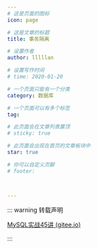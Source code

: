 ```yaml
---
# 这是页面的图标
icon: page

# 这是文章的标题
title: 事务隔离

# 设置作者
author: lllllan

# 设置写作时间
# time: 2020-01-20

# 一个页面只能有一个分类
category: 数据库

# 一个页面可以有多个标签
tag:

# 此页面会在文章列表置顶
# sticky: true

# 此页面会出现在首页的文章板块中
star: true

# 你可以自定义页脚
# footer: 



---
```




::: warning 转载声明

[MySQL实战45讲 (gitee.io)](https://funnylog.gitee.io/mysql45/iframe/)

:::
